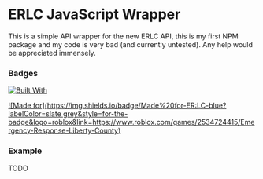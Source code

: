# ERLC JavaScript Wrapper

This is a simple API wrapper for the new ERLC API, this is my first NPM package and my code is very bad (and currently untested). Any help would be appreciated immensely.

### Badges

[![Built With](https://img.shields.io/badge/Built%20With-Node.JS-Green?style=for-the-badge&logo=nodedotjs&link=http://nodejs.org/)](http://nodejs.org/)

[![Made for](https://img.shields.io/badge/Made%20for-ER:LC-blue?labelColor=slate grey&style=for-the-badge&logo=roblox&link=https://www.roblox.com/games/2534724415/Emergency-Response-Liberty-County)](https://www.roblox.com/games/2534724415/Emergency-Response-Liberty-County)

### Example

TODO